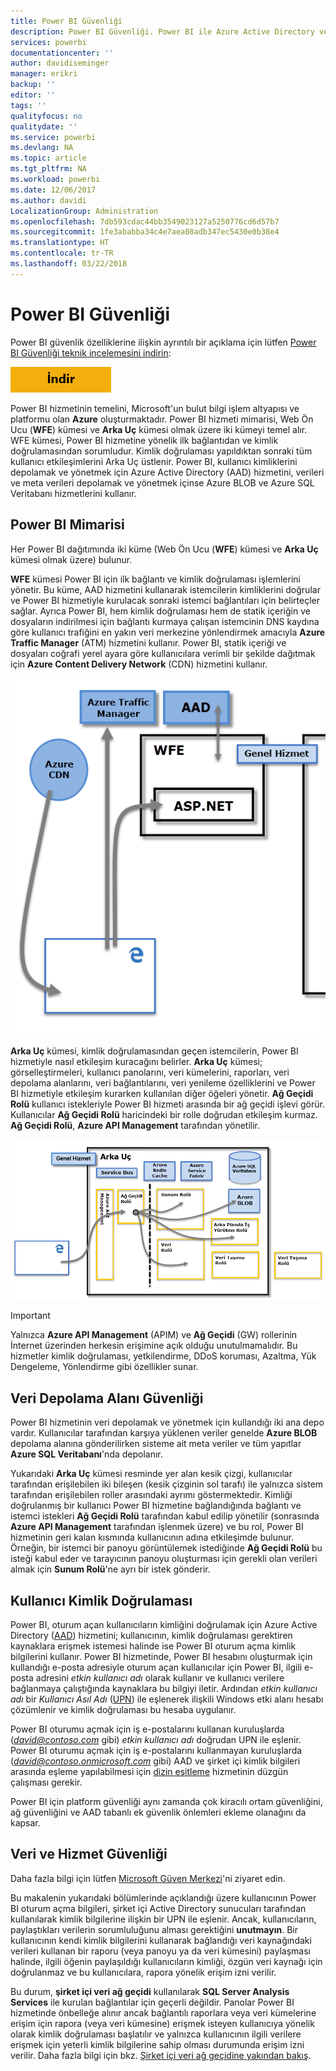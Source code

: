 ```yaml
---
title: Power BI Güvenliği
description: Power BI Güvenliği. Power BI ile Azure Active Directory ve diğer Azure hizmetleri arasındaki ilişki. Bu konu başlığı altında, daha ayrıntılı bir teknik incelemenin bağlantısı da verilmiştir.
services: powerbi
documentationcenter: ''
author: davidiseminger
manager: erikri
backup: ''
editor: ''
tags: ''
qualityfocus: no
qualitydate: ''
ms.service: powerbi
ms.devlang: NA
ms.topic: article
ms.tgt_pltfrm: NA
ms.workload: powerbi
ms.date: 12/06/2017
ms.author: davidi
LocalizationGroup: Administration
ms.openlocfilehash: 7db593cdac44bb3549023127a5250776cd6d57b7
ms.sourcegitcommit: 1fe3ababba34c4e7aea08adb347ec5430e0b38e4
ms.translationtype: HT
ms.contentlocale: tr-TR
ms.lasthandoff: 03/22/2018
---
```

# <a name="power-bi-security"></a>Power BI Güvenliği
Power BI güvenlik özelliklerine ilişkin ayrıntılı bir açıklama için lütfen [Power BI Güvenliği teknik incelemesini indirin](http://go.microsoft.com/fwlink/?LinkId=829185):

[![](media/service-admin-power-bi-security/pbi_security_01.png)](http://go.microsoft.com/fwlink/?LinkId=829185)

Power BI hizmetinin temelini, Microsoft'un bulut bilgi işlem altyapısı ve platformu olan **Azure** oluşturmaktadır. Power BI hizmeti mimarisi, Web Ön Ucu (**WFE**) kümesi ve **Arka Uç** kümesi olmak üzere iki kümeyi temel alır. WFE kümesi, Power BI hizmetine yönelik ilk bağlantıdan ve kimlik doğrulamasından sorumludur. Kimlik doğrulaması yapıldıktan sonraki tüm kullanıcı etkileşimlerini Arka Uç üstlenir. Power BI, kullanıcı kimliklerini depolamak ve yönetmek için Azure Active Directory (AAD) hizmetini, verileri ve meta verileri depolamak ve yönetmek içinse Azure BLOB ve Azure SQL Veritabanı hizmetlerini kullanır.

## <a name="power-bi-architecture"></a>Power BI Mimarisi
Her Power BI dağıtımında iki küme (Web Ön Ucu (**WFE**) kümesi ve **Arka Uç** kümesi olmak üzere) bulunur.

**WFE** kümesi Power BI için ilk bağlantı ve kimlik doğrulaması işlemlerini yönetir. Bu küme, AAD hizmetini kullanarak istemcilerin kimliklerini doğrular ve Power BI hizmetiyle kurulacak sonraki istemci bağlantıları için belirteçler sağlar. Ayrıca Power BI, hem kimlik doğrulaması hem de statik içeriğin ve dosyaların indirilmesi için bağlantı kurmaya çalışan istemcinin DNS kaydına göre kullanıcı trafiğini en yakın veri merkezine yönlendirmek amacıyla **Azure Traffic Manager** (ATM) hizmetini kullanır. Power BI, statik içeriği ve dosyaları coğrafi yerel ayara göre kullanıcılara verimli bir şekilde dağıtmak için **Azure Content Delivery Network** (CDN) hizmetini kullanır.

![](media/service-admin-power-bi-security/pbi_security_v2_wfe.png)

**Arka Uç** kümesi, kimlik doğrulamasından geçen istemcilerin, Power BI hizmetiyle nasıl etkileşim kuracağını belirler. **Arka Uç** kümesi; görselleştirmeleri, kullanıcı panolarını, veri kümelerini, raporları, veri depolama alanlarını, veri bağlantılarını, veri yenileme özelliklerini ve Power BI hizmetiyle etkileşim kurarken kullanılan diğer öğeleri yönetir. **Ağ Geçidi Rolü** kullanıcı istekleriyle Power BI hizmeti arasında bir ağ geçidi işlevi görür. Kullanıcılar **Ağ Geçidi Rolü** haricindeki bir rolle doğrudan etkileşim kurmaz. **Ağ Geçidi Rolü**, **Azure API Management** tarafından yönetilir.

![](media/service-admin-power-bi-security/pbi_security_v2_backend_updated.png)

> [!IMPORTANT]
> Yalnızca **Azure API Management** (APIM) ve **Ağ Geçidi** (GW) rollerinin İnternet üzerinden herkesin erişimine açık olduğu unutulmamalıdır. Bu hizmetler kimlik doğrulaması, yetkilendirme, DDoS koruması, Azaltma, Yük Dengeleme, Yönlendirme gibi özellikler sunar.
> 
> 

## <a name="data-storage-security"></a>Veri Depolama Alanı Güvenliği
Power BI hizmetinin veri depolamak ve yönetmek için kullandığı iki ana depo vardır. Kullanıcılar tarafından karşıya yüklenen veriler genelde **Azure BLOB** depolama alanına gönderilirken sisteme ait meta veriler ve tüm yapıtlar **Azure SQL Veritabanı**'nda depolanır.

Yukarıdaki **Arka Uç** kümesi resminde yer alan kesik çizgi, kullanıcılar tarafından erişilebilen iki bileşen (kesik çizginin sol tarafı) ile yalnızca sistem tarafından erişilebilen roller arasındaki ayrımı göstermektedir. Kimliği doğrulanmış bir kullanıcı Power BI hizmetine bağlandığında bağlantı ve istemci istekleri **Ağ Geçidi Rolü** tarafından kabul edilip yönetilir (sonrasında **Azure API Management** tarafından işlenmek üzere) ve bu rol, Power BI hizmetinin geri kalan kısmında kullanıcının adına etkileşimde bulunur. Örneğin, bir istemci bir panoyu görüntülemek istediğinde **Ağ Geçidi Rolü** bu isteği kabul eder ve tarayıcının panoyu oluşturması için gerekli olan verileri almak için **Sunum Rolü**'ne ayrı bir istek gönderir.

## <a name="user-authentication"></a>Kullanıcı Kimlik Doğrulaması
Power BI, oturum açan kullanıcıların kimliğini doğrulamak için Azure Active Directory ([AAD](http://azure.microsoft.com/services/active-directory/)) hizmetini; kullanıcının, kimlik doğrulaması gerektiren kaynaklara erişmek istemesi halinde ise Power BI oturum açma kimlik bilgilerini kullanır. Power BI hizmetinde, Power BI hesabını oluşturmak için kullandığı e-posta adresiyle oturum açan kullanıcılar için Power BI, ilgili e-posta adresini *etkin kullanıcı adı* olarak kullanır ve kullanıcı verilere bağlanmaya çalıştığında kaynaklara bu bilgiyi iletir. Ardından *etkin kullanıcı adı* bir *Kullanıcı Asıl Adı* ([UPN](https://msdn.microsoft.com/library/windows/desktop/aa380525\(v=vs.85\).aspx)) ile eşlenerek ilişkili Windows etki alanı hesabı çözümlenir ve kimlik doğrulaması bu hesaba uygulanır.

Power BI oturumu açmak için iş e-postalarını kullanan kuruluşlarda (*david@contoso.com* gibi) *etkin kullanıcı adı* doğrudan UPN ile eşlenir. Power BI oturumu açmak için iş e-postalarını kullanmayan kuruluşlarda (*david@contoso.onmicrosoft.com* gibi) AAD ve şirket içi kimlik bilgileri arasında eşleme yapılabilmesi için [dizin eşitleme](https://technet.microsoft.com/library/jj573653.aspx) hizmetinin düzgün çalışması gerekir.

Power BI için platform güvenliği aynı zamanda çok kiracılı ortam güvenliğini, ağ güvenliğini ve AAD tabanlı ek güvenlik önlemleri ekleme olanağını da kapsar.

## <a name="data-and-service-security"></a>Veri ve Hizmet Güvenliği
Daha fazla bilgi için lütfen [Microsoft Güven Merkezi](https://www.microsoft.com/trustcenter)'ni ziyaret edin.

Bu makalenin yukarıdaki bölümlerinde açıklandığı üzere kullanıcının Power BI oturum açma bilgileri, şirket içi Active Directory sunucuları tarafından kullanılarak kimlik bilgilerine ilişkin bir UPN ile eşlenir. Ancak, kullanıcıların, paylaştıkları verilerin sorumluluğunu alması gerektiğini **unutmayın**. Bir kullanıcının kendi kimlik bilgilerini kullanarak bağlandığı veri kaynağındaki verileri kullanan bir raporu (veya panoyu ya da veri kümesini) paylaşması halinde, ilgili öğenin paylaşıldığı kullanıcıların kimliği, özgün veri kaynağı için doğrulanmaz ve bu kullanıcılara, rapora yönelik erişim izni verilir.

Bu durum, **şirket içi veri ağ geçidi** kullanılarak **SQL Server Analysis Services** ile kurulan bağlantılar için geçerli değildir. Panolar Power BI hizmetinde önbelleğe alınır ancak bağlantılı raporlara veya veri kümelerine erişim için rapora (veya veri kümesine) erişmek isteyen kullanıcıya yönelik olarak kimlik doğrulaması başlatılır ve yalnızca kullanıcının ilgili verilere erişmek için yeterli kimlik bilgilerine sahip olması durumunda erişim izni verilir. Daha fazla bilgi için bkz. [Şirket içi veri ağ geçidine yakından bakış](service-gateway-onprem-indepth.md).

